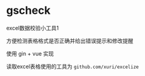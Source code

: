 # gscheck

excel数据校验小工具1

方便检测表格格式是否正确并给出错误提示和修改提醒

使用 gin + vue 实现

读取excel表格使用的工具为 `github.com/xuri/excelize`



